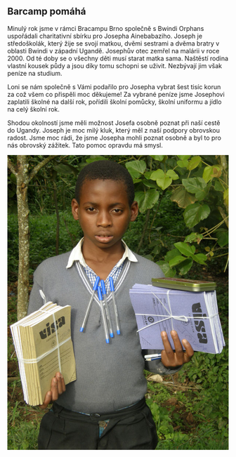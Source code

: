 Barcamp pomáhá
------------------

Minulý rok jsme v rámci Bracampu Brno společně s Bwindi Orphans uspořádali charitativní sbírku pro Josepha Ainebabaziho. Joseph je středoškolák, který žije se svojí matkou, dvěmi sestrami a dvěma bratry v oblasti Bwindi v západní Ugandě. Josephův otec zemřel na malárii v roce 2000. Od té doby se o všechny děti musí starat matka sama. Naštěstí rodina vlastní kousek půdy a jsou díky tomu schopni se uživit. Nezbývají jim však peníze na studium. 

Loni se nám společně s Vámi podařilo pro Josepha vybrat šest tisíc korun za což všem co přispěli moc děkujeme! Za vybrané peníze jsme Josephovi zaplatili školné na další rok, pořídili školní pomůcky, školní uniformu a jídlo na celý školní rok. 

Shodou okolností jsme měli možnost Josefa osobně poznat při naší cestě do Ugandy. Joseph je moc milý kluk, který měl z naší podpory obrovskou radost. Jsme moc rádi, že jsme Josepha mohli poznat osobně a byl to pro nás obrovský zážitek. Tato pomoc opravdu má smysl.

![Joseph Ainebabazi](/static/img/joseph.jpg "Joseph Ainebabazi")
